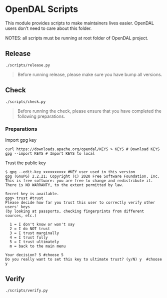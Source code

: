 # OpenDAL Scripts

This module provides scripts to make maintainers lives easier.
OpenDAL users don't need to care about this folder.

NOTES: all scripts must be running at root folder of OpenDAL project.

## Release

```shell
./scripts/release.py
```

> Before running release, please make sure you have bump all versions.

## Check

```shell
./scripts/check.py
```

> Before running the check, please ensure that you have completed the following preparations.

### Preparations

Import gpg key

```shell
curl https://downloads.apache.org/opendal/KEYS > KEYS # Download KEYS
gpg --import KEYS # Import KEYS to local
```

Trust the public key

```shell
$ gpg --edit-key xxxxxxxxxx #KEY user used in this version
gpg (GnuPG) 2.2.21; Copyright (C) 2020 Free Software Foundation, Inc.
This is free software: you are free to change and redistribute it.
There is NO WARRANTY, to the extent permitted by law.

Secret key is available.
gpg> trust #trust
Please decide how far you trust this user to correctly verify other users' keys
(by looking at passports, checking fingerprints from different sources, etc.)

  1 = I don't know or won't say
  2 = I do NOT trust
  3 = I trust marginally
  4 = I trust fully
  5 = I trust ultimately
  m = back to the main menu

Your decision? 5 #choose 5
Do you really want to set this key to ultimate trust? (y/N) y  #choose y
```

## Verify

```shell
./scripts/verify.py
```
